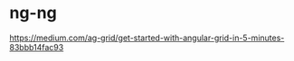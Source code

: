 # ng-ng









https://medium.com/ag-grid/get-started-with-angular-grid-in-5-minutes-83bbb14fac93
